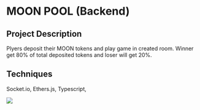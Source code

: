 # MOON POOL (Backend)

## Project Description

  Plyers deposit their MOON tokens and play game in created room.
  Winner get 80% of total deposited tokens and loser will get 20%.

## Techniques

  Socket.io, Ethers.js, Typescript, 

![](https://github.com/cryptowarrier/MOON-POOL---Frontend/raw/master/moon.gif)


